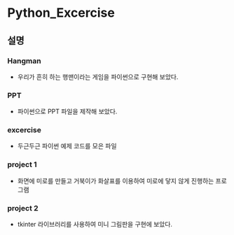 # Python_Excercise


## 설명

### Hangman
- 우리가 흔히 하는 행맨이라는 게임을 파이썬으로 구현해 보았다.

### PPT
- 파이썬으로 PPT 파일을 제작해 보았다. 

### excercise
- 두근두근 파이썬 예제 코드를 모은 파일

### project 1
- 화면에 미로를 만들고 거북이가 화살표를 이용하여 미로에 닿지 않게 진행하는 프로그램

### project 2
- tkinter 라이브러리를 사용하여 미니 그림판을 구현에 보았다.
